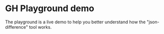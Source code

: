 # GH Playground demo

The playground is a live demo to help you better understand how the "json-difference" tool works.
